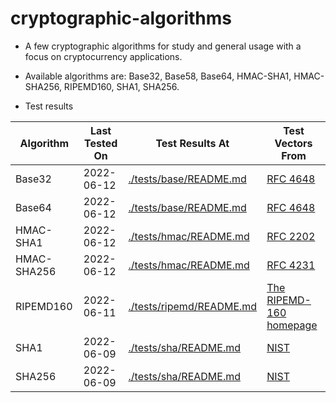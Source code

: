 # cryptographic-algorithms

* A few cryptographic algorithms for study and general usage with a focus on cryptocurrency applications.

* Available algorithms are: Base32, Base58, Base64, HMAC-SHA1, HMAC-SHA256, RIPEMD160, SHA1, SHA256.

* Test results

| Algorithm     | Last Tested On  | Test Results At|Test Vectors From|
| ------------- | -------------   | ------------- |------------- |
| Base32        | 2022-06-12      | [./tests/base/README.md](./tests/base/README.md)     | [RFC 4648](https://datatracker.ietf.org/doc/html/rfc4648#section-10)|
| Base64        | 2022-06-12      | [./tests/base/README.md](./tests/base/README.md)     | [RFC 4648](https://datatracker.ietf.org/doc/html/rfc4648#section-10)|
| HMAC-SHA1     | 2022-06-12      | [./tests/hmac/README.md](./tests/hmac/README.md)     | [RFC 2202](https://datatracker.ietf.org/doc/html/rfc2202)|
| HMAC-SHA256   | 2022-06-12      | [./tests/hmac/README.md](./tests/hmac/README.md)     | [RFC 4231](https://datatracker.ietf.org/doc/html/rfc4231)|
| RIPEMD160     | 2022-06-11      | [./tests/ripemd/README.md](./tests/ripemd/README.md) | [The RIPEMD-160 homepage](https://homes.esat.kuleuven.be/~bosselae/ripemd160.html)|
| SHA1          | 2022-06-09      | [./tests/sha/README.md](./tests/sha/README.md)       | [NIST](https://csrc.nist.gov/Projects/Cryptographic-Algorithm-Validation-Program/Secure-Hashing)|
| SHA256        | 2022-06-09      | [./tests/sha/README.md](./tests/sha/README.md)       | [NIST](https://csrc.nist.gov/Projects/Cryptographic-Algorithm-Validation-Program/Secure-Hashing)|

